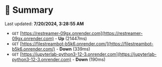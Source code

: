 # 📖 Summary
Last updated: **7/20/2024, 3:28:55 AM**

- `GET` [https://restreamer-09gx.onrender.com](https://restreamer-09gx.onrender.com) - **Up** (21447ms)
- `GET` [https://filestreambot-b5k6.onrender.com/](https://filestreambot-b5k6.onrender.com/) - **Down** (339ms)
- `GET` [https://jupyterlab-python3-12-3.onrender.com](https://jupyterlab-python3-12-3.onrender.com) - **Down** (190ms)
